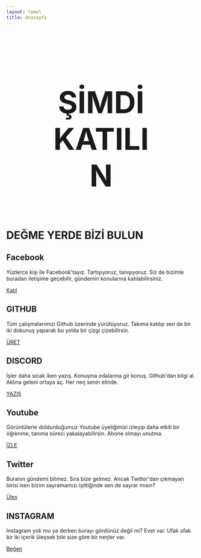 ```yaml
---
layout: temel
title: Anasayfa
---
```


<!--
<h1 style="padding:40px 20%; font-size:22pt; text-align:center; font-weight:bold;">29 OCAK 2022'de Teknopark Ankara'dayız.</h1>

<div data-gnl="o">
  <a href="https://kommunity.com/turkce-yazilim-konati/events/turkce-programlama-yapmak-181e2cf2" ><img src="https://media.kommunity.com/communities/turkce-yazilim-konati/events/turkce-programlama-yapmak-181e2cf2/28397/discord-zoom-youtube-uzerindan-katilabilirsin13.png?p=event-640"></a>

</div>

## [Ayrıntılar Kommunity'de](https://kommunity.com/turkce-yazilim-konati/events/turkce-programlama-yapmak-181e2cf2)

[Youtube'dan katıl](https://turkce-yazilim-konati.github.io/youtube) - [Zoom'dan katıl](https://turkce-yazilim-konati.github.io/zoom) - [Discod'dan katıl](https://turkce-yazilim-konati.github.io/discord)  

 -->

<style>
.kapak-başlığı{
  padding:40px 20%; 
  font-size:60pt; 
  text-align:center; 
  font-weight:bold;
}
</style>

<h1 class="kapak-başlığı">ŞİMDİ KATILIN</h1>

<div class="cards">
   <h1>DEĞME YERDE BİZİ BULUN</h1>
   <div data-gnl="2-2 o" data-ort="4-4" class="services">
        <div class="content content-1">
          <div class="fab fa-facebook"></div>
          <h2>Facebook</h2>
          <p>
          Yüzlerce kişi ile Facebook'tayız. Tartışıyoruz, tanışıyoruz. Siz de bizimle buradan iletişime geçebilir, gündemin konularına katılabilirsiniz.
          </p>
          <a href="https://www.facebook.com/groups/turkceyazilimkonati">Katıl</a>
        </div>
        <div class="content content-2">
          <div class="fab fa-github"></div>
          <h2>GITHUB</h2>
          <p>
          Tüm çalışmalarımızı Github üzerinde yürütüyoruz. Takıma katılıp sen de bir iki dokunuş yaparak bu yolda bir çizgi çizebilirsin.</p>
          <a href="https://github.com/turkce-yazilim-konati">ÜRET</a>
        </div>
        <div class="content content-2">
          <div class="fab fa-discord"></div>
          <h2>DISCORD</h2>
          <p>
          İşler daha sıcak iken yazış. Konuşma odalarına gir konuş. Github'dan bilgi al. Aklına geleni ortaya aç. Her neŋ senin elinde.</p>
          <a href="https://discord.gg/8ymtm9XPyQ">YAZIŞ</a>
        </div>
        <div class="content content-3">
          <div class="fab fa-youtube"></div>
          <h2>Youtube</h2>
          <p>
          Görüntülerle doldurduğumuz Youtube üyeliğimizi izleyip daha etkili bir öğrenme, tanıma süreci yakalayabilirsin. Abone olmayı unutma.</p>
          <a href="https://www.youtube.com/channel/UCjI4mvKSfywzeUMpjrIYGRA">İZLE</a>
        </div>
        <div class="content content-1">
          <div class="fab fa-twitter"></div>
          <h2>Twitter</h2>
          <p>
          Buranın gündemi bitmez. Sıra bize gelmez. Ancak Twitter'dan çıkmayan birisi isen bizim sayramamızı işittiğinde sen de sayrar mısın?
          </p>
          <a href="https://www.twitter.com/turkceyazilim">Üleş</a>
        </div>
        <div class="content content-1">
          <div class="fab fa-instagram"></div>
          <h2>INSTAGRAM</h2>
          <p>
          Instagram yok mu ya derken burayı gördünüz değil mi? Evet var. Ufak ufak bir iki içerik üleşsek bile size göre bir neŋler var.
          </p>
          <a href="https://www.instagram.com/turkceyazilimkonati">Beğen</a>
        </div>
   </div>
</div>
<script src="https://kit.fontawesome.com/a076d05399.js"></script>
<!-- Messenger Sohbet Eklentisi Code -->
<div id="fb-root"></div>

<!-- Your Sohbet Eklentisi code -->
<div id="fb-customer-chat" class="fb-customerchat">
</div>

<script>
  var chatbox = document.getElementById('fb-customer-chat');
  chatbox.setAttribute("page_id", "105950911371360");
  chatbox.setAttribute("attribution", "biz_inbox");

  window.fbAsyncInit = function() {
    FB.init({
      xfbml            : true,
      version          : 'v12.0'
    });
  };

  (function(d, s, id) {
    var js, fjs = d.getElementsByTagName(s)[0];
    if (d.getElementById(id)) return;
    js = d.createElement(s); js.id = id;
    js.src = 'https://connect.facebook.net/tr_TR/sdk/xfbml.customerchat.js';
    fjs.parentNode.insertBefore(js, fjs);
  }(document, 'script', 'facebook-jssdk'));
</script>